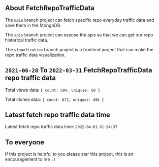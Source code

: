 ## About FetchRepoTrafficData

The `main` branch project can fetch specific repo everyday traffic data and save them in the MongoDB.

The `apis` branch project can expose the apis so that we can get our repo historical traffic data.

The `visualization` branch project is a frontend project that can make the repo traffic data visualization.

## `2021-06-28` To `2022-03-31` FetchRepoTrafficData repo traffic data

Total views data: `{ count: 594, uniques: 60 }`

Total clones data: `{ count: 672, uniques: 496 }`

## Latest fetch repo traffic data time

Latest fetch repo traffic data time: `2022-04-01 01:24:37`

## To everyone

If this project is helpful to you please star this project, this is an encouragement to me `:)`



